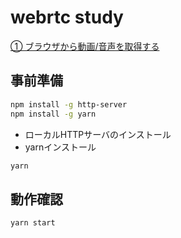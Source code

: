 # webrtc study

[① ブラウザから動画/音声を取得する](https://inon29.hateblo.jp/entry/2020/01/28/180800)

## 事前準備

```bash
npm install -g http-server
npm install -g yarn
```

- ローカルHTTPサーバのインストール
- yarnインストール

```bash
yarn
```

## 動作確認

```bash
yarn start
```

